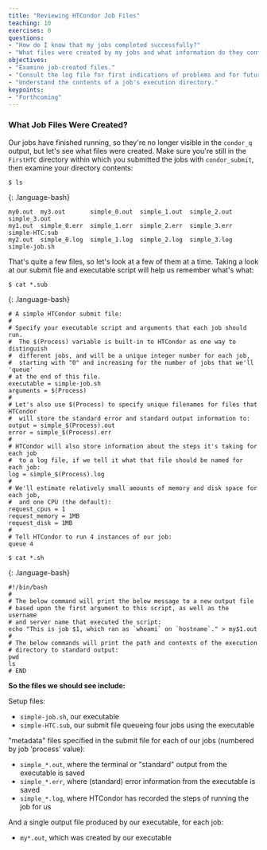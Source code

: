 ```yaml
---
title: "Reviewing HTCondor Job Files"
teaching: 10
exercises: 0
questions:
- "How do I know that my jobs completed successfully?"
- "What files were created by my jobs and what information do they contain?"
objectives:
- "Examine job-created files."
- "Consult the log file for first indications of problems and for future job resource requests."
- "Understand the contents of a job's execution directory."
keypoints:
- "Forthcoming"
---
```


### What Job Files Were Created?

Our jobs have finished running, so they're no longer visible 
in the `condor_q` output, but let's see what files were created. 
Make sure you're still in the `FirstHTC` directory within which 
you submitted the jobs with `condor_submit`, then examine your 
directory contents:

~~~
$ ls
~~~
{: .language-bash}
~~~
my0.out  my3.out       simple_0.out  simple_1.out  simple_2.out  simple_3.out
my1.out  simple_0.err  simple_1.err  simple_2.err  simple_3.err  simple-HTC.sub
my2.out  simple_0.log  simple_1.log  simple_2.log  simple_3.log  simple-job.sh
~~~

That's quite a few files, so let's look at a few of them at a time. 
Taking a look at our submit file and executable script will help us remember 
what's what:

~~~
$ cat *.sub
~~~
{: .language-bash}
~~~
# A simple HTCondor submit file:
#
# Specify your executable script and arguments that each job should run.
#  The $(Process) variable is built-in to HTCondor as one way to distinguish 
#  different jobs, and will be a unique integer number for each job, 
#  starting with "0" and increasing for the number of jobs that we'll 'queue' 
# at the end of this file.
executable = simple-job.sh
arguments = $(Process)
#
# Let's also use $(Process) to specify unique filenames for files that HTCondor 
#  will store the standard error and standard output information to:
output = simple_$(Process).out
error = simple_$(Process).err
#
# HTCondor will also store information about the steps it's taking for each job
#  to a log file, if we tell it what that file should be named for each job:
log = simple_$(Process).log
#
# We'll estimate relatively small amounts of memory and disk space for each job,
#  and one CPU (the default):
request_cpus = 1
request_memory = 1MB
request_disk = 1MB
#
# Tell HTCondor to run 4 instances of our job:
queue 4
~~~
~~~
$ cat *.sh
~~~
{: .language-bash}
~~~
#!/bin/bash
# 
# The below command will print the below message to a new output file
# based upon the first argument to this script, as well as the username 
# and server name that executed the script:
echo "This is job $1, which ran as `whoami` on `hostname`." > my$1.out
#
# The below commands will print the path and contents of the execution 
# directory to standard output:
pwd
ls
# END
~~~

**So the files we should see include:**

Setup files:
- `simple-job.sh`, our executable
- `simple-HTC.sub`, our submit file queueing four jobs using the executable

"metadata" files specified in the submit file for each of our jobs (numbered by job 'process' value):
- `simple_*.out`, where the terminal or "standard" output from the executable is saved
- `simple_*.err`, where (standard) error information from the executable is saved
- `simple_*.log`, where HTCondor has recorded the steps of running the job for us

And a single output file produced by our executable, for each job:
- `my*.out`, which was created by our executable

